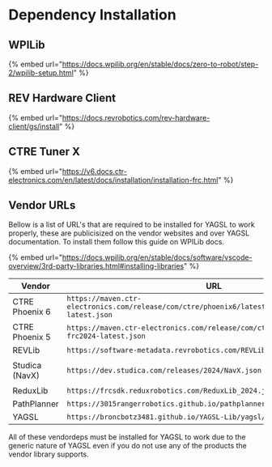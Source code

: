 # Dependency Installation

## WPILib

{% embed url="https://docs.wpilib.org/en/stable/docs/zero-to-robot/step-2/wpilib-setup.html" %}

## REV Hardware Client

{% embed url="https://docs.revrobotics.com/rev-hardware-client/gs/install" %}

## CTRE Tuner X

{% embed url="https://v6.docs.ctr-electronics.com/en/latest/docs/installation/installation-frc.html" %}

## Vendor URLs

Bellow is a list of URL's that are required to be installed for YAGSL to work properly, these are publicisized on the vendor websites and over YAGSL documentation. To install them follow this guide on WPILib docs.

{% embed url="https://docs.wpilib.org/en/stable/docs/software/vscode-overview/3rd-party-libraries.html#installing-libraries" %}



<table data-full-width="true"><thead><tr><th width="177">Vendor</th><th width="597">URL</th><th>Offline Installation</th></tr></thead><tbody><tr><td>CTRE Phoenix 6</td><td><code>https://maven.ctr-electronics.com/release/com/ctre/phoenix6/latest/Phoenix6-frc2024-latest.json</code></td><td><a href="https://v6.docs.ctr-electronics.com/en/latest/docs/installation/installation-frc.html">Tuner X</a></td></tr><tr><td>CTRE Phoenix 5</td><td><code>https://maven.ctr-electronics.com/release/com/ctre/phoenix/Phoenix5-frc2024-latest.json</code></td><td><a href="https://store.ctr-electronics.com/software/">Phoenix Tuner</a></td></tr><tr><td>REVLib</td><td><code>https://software-metadata.revrobotics.com/REVLib-2024.json</code></td><td><a href="https://github.com/REVrobotics/REV-Software-Binaries/releases/tag/rhc-1.6.2">REV Hardware Client</a> Offline</td></tr><tr><td>Studica (NavX)</td><td><code>https://dev.studica.com/releases/2024/NavX.json</code></td><td><a href="https://www.studica.ca/en/navx-2-mxp-robotics-navigation-sensor"><code>https://www.studica.ca/en/navx-2-mxp-robotics-navigation-sensor</code></a></td></tr><tr><td>ReduxLib</td><td><code>https://frcsdk.reduxrobotics.com/ReduxLib_2024.json</code></td><td><code>unavailable</code></td></tr><tr><td>PathPlanner</td><td><code>https://3015rangerrobotics.github.io/pathplannerlib/PathplannerLib.json</code></td><td><code>unavailable</code></td></tr><tr><td>YAGSL</td><td><code>https://broncbotz3481.github.io/YAGSL-Lib/yagsl/yagsl.json</code></td><td><code>YAGSL-Example</code></td></tr></tbody></table>

All of these vendordeps must be installed for YAGSL to work due to the generic nature of YAGSL even if you do not use any of the products the vendor library supports.
